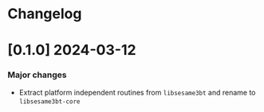 # Changelog

# [0.1.0] 2024-03-12

### Major changes

- Extract platform independent routines from `libsesame3bt` and rename to `libsesame3bt-core`
